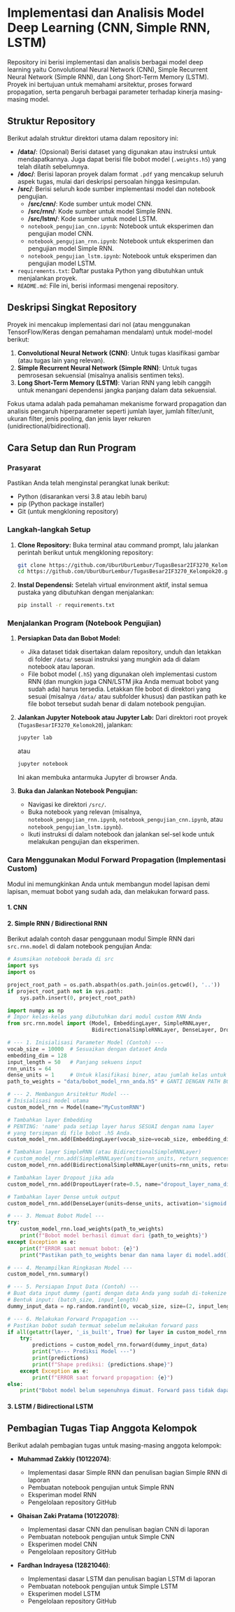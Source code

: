 # Implementasi dan Analisis Model Deep Learning (CNN, Simple RNN, LSTM)

Repository ini berisi implementasi dan analisis berbagai model deep learning yaitu Convolutional Neural Network (CNN), Simple Recurrent Neural Network (Simple RNN), dan Long Short-Term Memory (LSTM). Proyek ini bertujuan untuk memahami arsitektur, proses forward propagation, serta pengaruh berbagai parameter terhadap kinerja masing-masing model.

## Struktur Repository

Berikut adalah struktur direktori utama dalam repository ini:

-   **/data/**: (Opsional) Berisi dataset yang digunakan atau instruksi untuk mendapatkannya. Juga dapat berisi file bobot model (`.weights.h5`) yang telah dilatih sebelumnya.
-   **/doc/**: Berisi laporan proyek dalam format `.pdf` yang mencakup seluruh aspek tugas, mulai dari deskripsi persoalan hingga kesimpulan.
-   **/src/**: Berisi seluruh kode sumber implementasi model dan notebook pengujian.
    -   **/src/cnn/**: Kode sumber untuk model CNN.
    -   **/src/rnn/**: Kode sumber untuk model Simple RNN.
    -   **/src/lstm/**: Kode sumber untuk model LSTM.
    -   `notebook_pengujian_cnn.ipynb`: Notebook untuk eksperimen dan pengujian model CNN.
    -   `notebook_pengujian_rnn.ipynb`: Notebook untuk eksperimen dan pengujian model Simple RNN.
    -   `notebook_pengujian_lstm.ipynb`: Notebook untuk eksperimen dan pengujian model LSTM.
-   `requirements.txt`: Daftar pustaka Python yang dibutuhkan untuk menjalankan proyek.
-   `README.md`: File ini, berisi informasi mengenai repository.

## Deskripsi Singkat Repository

Proyek ini mencakup implementasi dari nol (atau menggunakan TensorFlow/Keras dengan pemahaman mendalam) untuk model-model berikut:
1.  **Convolutional Neural Network (CNN)**: Untuk tugas klasifikasi gambar (atau tugas lain yang relevan).
2.  **Simple Recurrent Neural Network (Simple RNN)**: Untuk tugas pemrosesan sekuensial (misalnya analisis sentimen teks).
3.  **Long Short-Term Memory (LSTM)**: Varian RNN yang lebih canggih untuk menangani dependensi jangka panjang dalam data sekuensial.

Fokus utama adalah pada pemahaman mekanisme forward propagation dan analisis pengaruh hiperparameter seperti jumlah layer, jumlah filter/unit, ukuran filter, jenis pooling, dan jenis layer rekuren (unidirectional/bidirectional).

## Cara Setup dan Run Program

### Prasyarat

Pastikan Anda telah menginstal perangkat lunak berikut:
* Python (disarankan versi 3.8 atau lebih baru)
* pip (Python package installer)
* Git (untuk mengkloning repository)

### Langkah-langkah Setup

1.  **Clone Repository:**
    Buka terminal atau command prompt, lalu jalankan perintah berikut untuk mengkloning repository:
    ```bash
    git clone https://github.com/UburUburLembur/TugasBesar2IF3270_Kelompok20.git
    cd https://github.com/UburUburLembur/TugasBesar2IF3270_Kelompok20.git
    ```
    
2.  **Instal Dependensi:**
    Setelah virtual environment aktif, instal semua pustaka yang dibutuhkan dengan menjalankan:
    ```bash
    pip install -r requirements.txt
    ```

### Menjalankan Program (Notebook Pengujian)

1.  **Persiapkan Data dan Bobot Model:**
    * Jika dataset tidak disertakan dalam repository, unduh dan letakkan di folder `/data/` sesuai instruksi yang mungkin ada di dalam notebook atau laporan.
    * File bobot model (`.h5`) yang digunakan oleh implementasi custom RNN (dan mungkin juga CNN/LSTM jika Anda memuat bobot yang sudah ada) harus tersedia. Letakkan file bobot di direktori yang sesuai (misalnya `/data/` atau subfolder khusus) dan pastikan path ke file bobot tersebut sudah benar di dalam notebook pengujian.

2.  **Jalankan Jupyter Notebook atau Jupyter Lab:**
    Dari direktori root proyek (`TugasBesarIF3270_Kelomok20`), jalankan:
    ```bash
    jupyter lab
    ```
    atau
    ```bash
    jupyter notebook
    ```
    Ini akan membuka antarmuka Jupyter di browser Anda.

3.  **Buka dan Jalankan Notebook Pengujian:**
    * Navigasi ke direktori `/src/`.
    * Buka notebook yang relevan (misalnya, `notebook_pengujian_rnn.ipynb`, `notebook_pengujian_cnn.ipynb`, atau `notebook_pengujian_lstm.ipynb`).
    * Ikuti instruksi di dalam notebook dan jalankan sel-sel kode untuk melakukan pengujian dan eksperimen.

### Cara Menggunakan Modul Forward Propagation (Implementasi Custom)

Modul ini memungkinkan Anda untuk membangun model lapisan demi lapisan, memuat bobot yang sudah ada, dan melakukan forward pass.

#### 1. CNN

#### 2. Simple RNN / Bidirectional RNN

Berikut adalah contoh dasar penggunaan modul Simple RNN dari `src.rnn.model` di dalam notebook pengujian Anda:

```python
# Asumsikan notebook berada di src
import sys
import os

project_root_path = os.path.abspath(os.path.join(os.getcwd(), '..'))
if project_root_path not in sys.path:
    sys.path.insert(0, project_root_path)

import numpy as np
# Impor kelas-kelas yang dibutuhkan dari modul custom RNN Anda
from src.rnn.model import (Model, EmbeddingLayer, SimpleRNNLayer,
                           BidirectionalSimpleRNNLayer, DenseLayer, DropoutLayer)

# --- 1. Inisialisasi Parameter Model (Contoh) ---
vocab_size = 10000  # Sesuaikan dengan dataset Anda
embedding_dim = 128
input_length = 50   # Panjang sekuens input
rnn_units = 64
dense_units = 1     # Untuk klasifikasi biner, atau jumlah kelas untuk multi-kelas
path_to_weights = "data/bobot_model_rnn_anda.h5" # GANTI DENGAN PATH BOBOT ANDA

# --- 2. Membangun Arsitektur Model ---
# Inisialisasi model utama
custom_model_rnn = Model(name="MyCustomRNN")

# Tambahkan layer Embedding
# PENTING: 'name' pada setiap layer harus SESUAI dengan nama layer
# yang tersimpan di file bobot .h5 Anda.
custom_model_rnn.add(EmbeddingLayer(vocab_size=vocab_size, embedding_dim=embedding_dim, name="embedding_layer_nama_di_h5"))

# Tambahkan layer SimpleRNN (atau BidirectionalSimpleRNNLayer)
# custom_model_rnn.add(SimpleRNNLayer(units=rnn_units, return_sequences=True, name="simplernn_layer_nama_di_h5"))
custom_model_rnn.add(BidirectionalSimpleRNNLayer(units=rnn_units, return_sequences=False, name="bidirectional_rnn_layer_nama_di_h5")) # Jika return_sequences=False, output hanya dari timestep terakhir

# Tambahkan layer Dropout jika ada
custom_model_rnn.add(DropoutLayer(rate=0.5, name="dropout_layer_nama_di_h5")) # Nama layer dropout mungkin tidak selalu ada di file bobot

# Tambahkan layer Dense untuk output
custom_model_rnn.add(DenseLayer(units=dense_units, activation='sigmoid', name="dense_layer_nama_di_h5")) # 'sigmoid' untuk biner, 'softmax' untuk multi-kelas

# --- 3. Memuat Bobot Model ---
try:
    custom_model_rnn.load_weights(path_to_weights)
    print(f"Bobot model berhasil dimuat dari {path_to_weights}")
except Exception as e:
    print(f"ERROR saat memuat bobot: {e}")
    print("Pastikan path_to_weights benar dan nama layer di model.add() sesuai dengan di file .h5.")

# --- 4. Menampilkan Ringkasan Model ---
custom_model_rnn.summary()

# --- 5. Persiapan Input Data (Contoh) ---
# Buat data input dummy (ganti dengan data Anda yang sudah di-tokenize dan di-padding)
# Bentuk input: (batch_size, input_length)
dummy_input_data = np.random.randint(0, vocab_size, size=(2, input_length)) # Contoh batch_size = 2

# --- 6. Melakukan Forward Propagation ---
# Pastikan bobot sudah termuat sebelum melakukan forward pass
if all(getattr(layer, '_is_built', True) for layer in custom_model_rnn.layers): # Cek apakah semua layer yang punya '_is_built' sudah True
    try:
        predictions = custom_model_rnn.forward(dummy_input_data)
        print("\n--- Prediksi Model ---")
        print(predictions)
        print(f"Shape prediksi: {predictions.shape}")
    except Exception as e:
        print(f"ERROR saat forward propagation: {e}")
else:
    print("Bobot model belum sepenuhnya dimuat. Forward pass tidak dapat dilakukan.")
```

#### 3. LSTM / Bidirectional LSTM


## Pembagian Tugas Tiap Anggota Kelompok

Berikut adalah pembagian tugas untuk masing-masing anggota kelompok:


* **Muhammad Zakkiy (10122074)**:
    * Implementasi dasar Simple RNN dan penulisan bagian Simple RNN di laporan
    * Pembuatan notebook pengujian untuk Simple RNN
    * Eksperiman model RNN
    * Pengelolaan repository GitHub
    
* **Ghaisan Zaki Pratama (10122078)**:
    * Implementasi dasar CNN dan penulisan bagian CNN di laporan
    * Pembuatan notebook pengujian untuk Simple CNN
    * Eksperimen model CNN
    * Pengelolaan repository GitHub
  
* **Fardhan Indrayesa (12821046)**:
    * Implementasi dasar LSTM dan penulisan bagian LSTM di laporan
    * Pembuatan notebook pengujian untuk Simple LSTM
    * Eksperimen model LSTM
    * Pengelolaan repository GitHub
